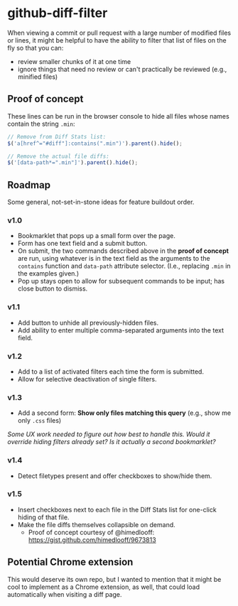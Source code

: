 github-diff-filter
==================

When viewing a commit or pull request with a large number of modified files or lines,
it might be helpful to have the ability to filter that list of files on the fly so that you can:
- review smaller chunks of it at one time
- ignore things that need no review or can't practically be reviewed (e.g., minified files)


## Proof of concept

These lines can be run in the browser console to hide all files whose names contain the string `.min`:

```js
// Remove from Diff Stats list:
$('a[href^="#diff"]:contains(".min")').parent().hide();

// Remove the actual file diffs:
$('[data-path*=".min"]').parent().hide();
```


## Roadmap

Some general, not-set-in-stone ideas for feature buildout order.

### v1.0

- Bookmarklet that pops up a small form over the page.
- Form has one text field and a submit button.
- On submit, the two commands described above in the **proof of concept** are run,
  using whatever is in the text field as the arguments to the
  `contains` function and `data-path` attribute selector.
  (I.e., replacing `.min` in the examples given.)
- Pop up stays open to allow for subsequent commands to be input; has close button to dismiss.

### v1.1

- Add button to unhide all previously-hidden files.
- Add ability to enter multiple comma-separated arguments into the text field.

### v1.2

- Add to a list of activated filters each time the form is submitted.
- Allow for selective deactivation of single filters.

### v1.3

- Add a second form: **Show only files matching this query**
  (e.g., show me only `.css` files)

_Some UX work needed to figure out how best to handle this.
Would it override hiding filters already set?
Is it actually a second bookmarklet?_

### v1.4

- Detect filetypes present and offer checkboxes to show/hide them.

### v1.5

- Insert checkboxes next to each file in the Diff Stats list for one-click hiding of that file.
- Make the file diffs themselves collapsible on demand.
  - Proof of concept courtesy of @himedlooff: <https://gist.github.com/himedlooff/9673813>


## Potential Chrome extension

This would deserve its own repo, but I wanted to mention that it might be cool to implement
as a Chrome extension, as well, that could load automatically when visiting a diff page.
